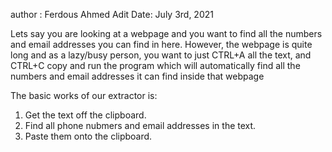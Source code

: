 author : Ferdous Ahmed Adit
Date: July 3rd, 2021

Lets say you are looking at a webpage and you want to find all the numbers and 
email addresses you can find in here. However, the webpage is quite long and as 
a lazy/busy person, you want to just CTRL+A all the text, and CTRL+C copy and run 
the program which will automatically find all the numbers and email addresses it 
can find inside that webpage

The basic works of our extractor is:
1. Get the text off the clipboard.
2. Find all phone nubmers and email addresses in the text.
3. Paste them onto the clipboard. 
